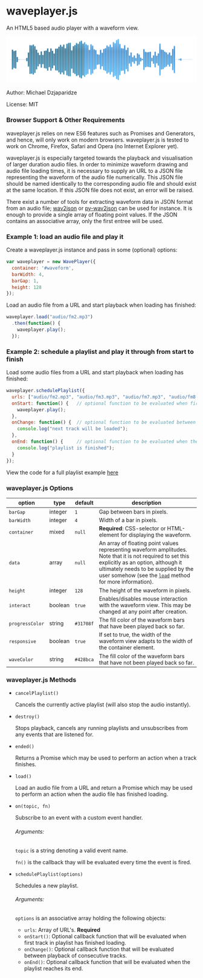 # waveplayer.js

An HTML5 based audio player with a waveform view.

![Screenshot](waveform.png?raw=true "Example")

Author: Michael Dzjaparidze

License: MIT

### Browser Support & Other Requirements
waveplayer.js relies on new ES6 features such as Promises and Generators, and hence, will only work on modern browsers. waveplayer.js is tested to work on Chrome, Firefox, Safari and Opera (no Internet Explorer yet).

waveplayer.js is especially targeted towards the playback and visualisation of larger duration audio files. In order to minimize waveform drawing and audio file loading times, it is necessary to supply an URL to a JSON file representing the waveform of the audio file numerically. This JSON file should be named identically to the corresponding audio file and should exist at the same location. If this JSON file does not exist, an error will be raised.

There exist a number of tools for extracting waveform data in JSON format from an audio file; [wav2json](https://github.com/beschulz/wav2json) or [py-wav2json](https://github.com/michaeldzjap/py-wav2json) can be used for instance. It is enough to provide a single array of floating point values. If the JSON contains an associative array, only the first entree will be used.

### Example 1: load an audio file and play it

Create a waveplayer.js instance and pass in some (optional) options:

```javascript
var waveplayer = new WavePlayer({
  container: '#waveform',
  barWidth: 4,
  barGap: 1,
  height: 128
});
```

Load an audio file from a URL and start playback when loading has finished:

```javascript
waveplayer.load("audio/fm2.mp3")
  .then(function() {
    waveplayer.play();
  });
```

### Example 2: schedule a playlist and play it through from start to finish

Load some audio files from a URL and start playback when loading has finished:

```javascript
waveplayer.schedulePlaylist({
  urls: ["audio/fm2.mp3", "audio/fm3.mp3", "audio/fm7.mp3", "audio/fm8.mp3", "audio/fm13.mp3"],
  onStart: function() {   // optional function to be evaluated when first track has finished loading
    waveplayer.play();
  },
  onChange: function() {  // optional function to be evaluated between playback of consecutive tracks
    console.log("next track will be loaded");
  },
  onEnd: function() {     // optional function to be evaluated when the playlist reached its end
    console.log("playlist is finished");
  }
});
```

View the code for a full playlist example [here](/examples/demo.js)

### waveplayer.js Options

| option | type | default | description |
| --- | --- | --- | --- |
| `barGap` | integer | `1` | Gap between bars in pixels. |
| `barWidth` | integer | `4` | Width of a bar in pixels. |
| `container` | mixed | `null` | **Required**: CSS-selector or HTML-element for displaying the waveform. |
| `data` | array | `null` | An array of floating point values representing waveform amplitudes. Note that it is not required to set this explicitly as an option, although it ultimately needs to be supplied by the user somehow (see the [`load`](#waveplayerjs-methods) method for more information). |
| `height` | integer | `128` | The height of the waveform in pixels. |
| `interact` | boolean | `true` | Enables/disables mouse interaction with the waveform view. This may be changed at any point after creation. |
| `progressColor` | string | `#31708f` | The fill color of the waveform bars that have been played back so far. |
| `responsive` | boolean | `true` | If set to true, the width of the waveform view adapts to the width of the container element. |
| `waveColor` | string | `#428bca` | The fill color of the waveform bars that have not been played back so far. |

### waveplayer.js Methods

* `cancelPlaylist()`

  Cancels the currently active playlist (will also stop the audio instantly). 
  
* `destroy()`
  
  Stops playback, cancels any running playlists and unsubscribes from any events that are listened for.

* `ended()`
  
  Returns a Promise which may be used to perform an action when a track finishes.

* `load()`

  Load an audio file from a URL and return a Promise which may be used to perform an action when the audio file has finished loading.
  
* `on(topic, fn)`

  Subscribe to an event with a custom event handler.
  
  ###### Arguments:
  `topic` is a string denoting a valid event name.
  
  `fn()` is the callback thay will be evaluated every time the event is fired.

* `schedulePlaylist(options)`

  Schedules a new playlist.
  
  ###### Arguments:
  `options` is an associative array holding the following objects:
    - `urls`: Array of URL's. **Required**
    - `onStart()`: Optional callback function that will be evaluated when first track in playlist has finished loading.
    - `onChange()`: Optional callback function that will be evaluated between playback of consecutive tracks.
    - `onEnd()`: Optional callback function that will be evaluated when the playlist reaches its end.
